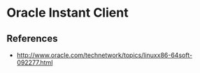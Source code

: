# Oracle Instant Client

## References
* http://www.oracle.com/technetwork/topics/linuxx86-64soft-092277.html

